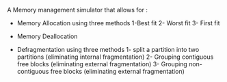 A Memory management simulator that allows for :

- Memory Allocation using three methods 
	1-Best fit
	2- Worst fit
	3- First fit

- Memory Deallocation

- Defragmentation using three methods 
	1- split a partition into two partitions (eliminating internal fragmentation) 
	2- Grouping contiguous free blocks (eliminating external fragmentation)
	3- Grouping non-contiguous free blocks (eliminating external fragmentation)